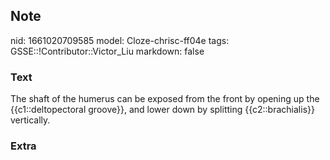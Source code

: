 ## Note
nid: 1661020709585
model: Cloze-chrisc-ff04e
tags: GSSE::!Contributor::Victor_Liu
markdown: false

### Text
The shaft of the humerus can be exposed from the front by opening
up the {{c1::deltopectoral groove}}, and <span style="color: 
 var(--field-fg); background: var(--field-bg);">lower down by
splitting {{c2::brachialis}} vertically.</span>

### Extra

